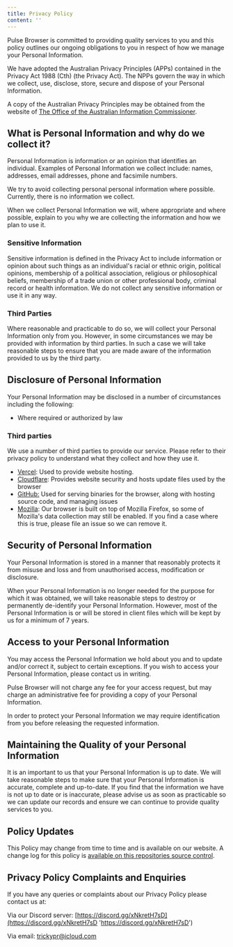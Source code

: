 ```yaml
---
title: Privacy Policy
content: ''
---
```


Pulse Browser is committed to providing quality services to you and this policy outlines our ongoing obligations to you in respect of how we manage your Personal Information.

We have adopted the Australian Privacy Principles (APPs) contained in the Privacy Act 1988 (Cth) (the Privacy Act). The NPPs govern the way in which we collect, use, disclose, store, secure and dispose of your Personal Information.

A copy of the Australian Privacy Principles may be obtained from the website of [The Office of the Australian Information Commissioner](https://www.aoic.gov.au).

## What is Personal Information and why do we collect it?

Personal Information is information or an opinion that identifies an individual. Examples of Personal Information we collect include: names, addresses, email addresses, phone and facsimile numbers.

We try to avoid collecting personal personal information where possible. Currently, there is no information we collect.

When we collect Personal Information we will, where appropriate and where possible, explain to you why we are collecting the information and how we plan to use it.

### Sensitive Information

Sensitive information is defined in the Privacy Act to include information or opinion about such things as an individual's racial or ethnic origin, political opinions, membership of a political association, religious or philosophical beliefs, membership of a trade union or other professional body, criminal record or health information. We do not collect any sensitive information or use it in any way.

### Third Parties

Where reasonable and practicable to do so, we will collect your Personal Information only from you. However, in some circumstances we may be provided with information by third parties. In such a case we will take reasonable steps to ensure that you are made aware of the information provided to us by the third party.

## Disclosure of Personal Information

Your Personal Information may be disclosed in a number of circumstances including the following:

- Where required or authorized by law

### Third parties

We use a number of third parties to provide our service. Please refer to their privacy policy to understand what they collect and how they use it.

- [Vercel](https://vercel.com/legal/privacy-policy): Used to provide website hosting.
- [Cloudflare](https://www.cloudflare.com/privacypolicy/): Provides website security and hosts update files used by the browser
- [GitHub:](https://docs.github.com/en/site-policy/privacy-policies/github-privacy-statement) Used for serving binaries for the browser, along with hosting source code, and managing issues
- [Mozilla](https://www.mozilla.org/en-US/privacy/firefox/): Our browser is built on top of Mozilla Firefox, so some of Mozilla's data collection may still be enabled. If you find a case where this is true, please file an issue so we can remove it.

## Security of Personal Information

Your Personal Information is stored in a manner that reasonably protects it from misuse and loss and from unauthorised access, modification or disclosure.

When your Personal Information is no longer needed for the purpose for which it was obtained, we will take reasonable steps to destroy or permanently de-identify your Personal Information. However, most of the Personal Information is or will be stored in client files which will be kept by us for a minimum of 7 years.

## Access to your Personal Information

You may access the Personal Information we hold about you and to update and/or correct it, subject to certain exceptions. If you wish to access your Personal Information, please contact us in writing.

Pulse Browser will not charge any fee for your access request, but may charge an administrative fee for providing a copy of your Personal Information.

In order to protect your Personal Information we may require identification from you before releasing the requested information.

## Maintaining the Quality of your Personal Information

It is an important to us that your Personal Information is up to date. We will take reasonable steps to make sure that your Personal Information is accurate, complete and up-to-date. If you find that the information we have is not up to date or is inaccurate, please advise us as soon as practicable so we can update our records and ensure we can continue to provide quality services to you.

## Policy Updates

This Policy may change from time to time and is available on our website. A change log for this policy is [available on this repositories source control](https://github.com/pulse-browser/website/commits/main/pages/legal/privacy-policy.md).

## Privacy Policy Complaints and Enquiries

If you have any queries or complaints about our Privacy Policy please contact us at:

Via our Discord server: [https://discord.gg/xNkretH7sD](https://discord.gg/xNkretH7sD 'https://discord.gg/xNkretH7sD')

Via email: trickypr@icloud.com
